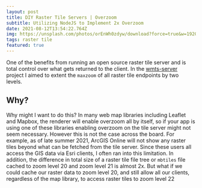 ```yaml
---
layout: post
title: DIY Raster Tile Servers | Overzoom
subtitle: Utilizing NodeJS to Implement 2x Overzoom
date: 2021-08-12T13:54:22.764Z
img: https://unsplash.com/photos/orEnWh0zdyw/download?force=true&w=1920
tags: raster tile
featured: true
---
```

One of the benefits from running an open source raster tile server and is total control over what gets returned to the client. In the [wmts-server](https://github.com/reyemtm/wmts-server) project I aimed to extent the `maxzoom` of all raster tile endpoints by two levels.

## Why?

Why might I want to do this? In many web map libraries including Leaflet and Mapbox, the renderer will enable overzoom all by itself, so if your app is using one of these libraries enabling overzoom on the tile server might not seem necessary. However this is not the case across the board. For example, as of late summer 2021, ArcGIS Online will not show any raster tiles beyond what can be fetched from the tile server. Since these users all access the GIS data via Esri clients, I often ran into this limitation. In addition, the difference in total size of a raster tile file tree or `mbtiles` file cached to zoom level 20 and zoom level 21 is almost 2x. But what if we could cache our raster data to zoom level 20, and still allow all our clients, regardless of the map library, to access raster tiles to zoom level 22